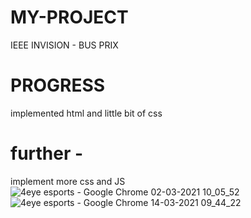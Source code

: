 # MY-PROJECT
IEEE INVISION - BUS PRIX
# PROGRESS
implemented html and little bit of css
# further -
implement more css and JS
![4eye esports - Google Chrome 02-03-2021 10_05_52](https://user-images.githubusercontent.com/76653982/111057000-fc2bcb00-84a9-11eb-837f-357522cd0c04.png)
![4eye esports - Google Chrome 14-03-2021 09_44_22](https://user-images.githubusercontent.com/76653982/111057089-9db31c80-84aa-11eb-8e47-b33d452ef355.png)

